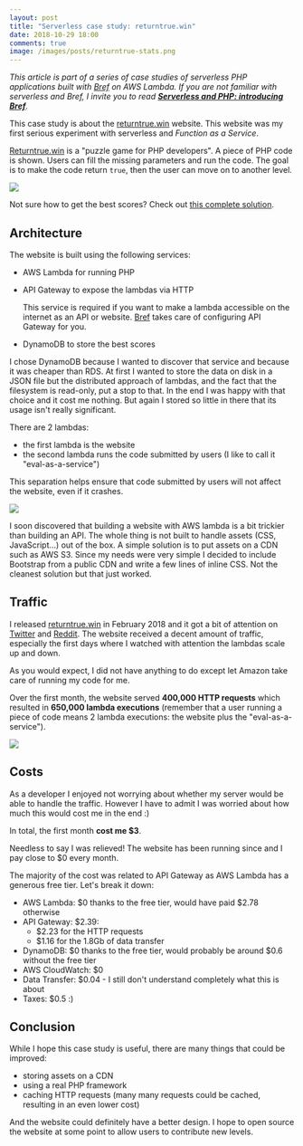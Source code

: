```yaml
---
layout: post
title: "Serverless case study: returntrue.win"
date: 2018-10-29 18:00
comments: true
image: /images/posts/returntrue-stats.png
---
```


*This article is part of a series of case studies of serverless PHP applications built with [Bref](https://github.com/mnapoli/bref) on AWS Lambda. If you are not familiar with serverless and Bref, I invite you to read [**Serverless and PHP: introducing Bref**](/serverless-php/).*

This case study is about the [returntrue.win](https://returntrue.win/) website. This website was my first serious experiment with serverless and *Function as a Service*.

<!--more-->

[Returntrue.win](https://returntrue.win/) is a "puzzle game for PHP developers". A piece of PHP code is shown. Users can fill the missing parameters and run the code. The goal is to make the code return `true`, then the user can move on to another level.

[![](/images/posts/returntrue-screenshot.png)](https://returntrue.win/)

Not sure how to get the best scores? Check out [this complete solution](https://www.rpkamp.com/2018/02/15/all-answers-to-returntrue.win-with-explanations/).

## Architecture

The website is built using the following services:

- AWS Lambda for running PHP
- API Gateway to expose the lambdas via HTTP

  This service is required if you want to make a lambda accessible on the internet as an API or website. [Bref](https://github.com/mnapoli/bref) takes care of configuring API Gateway for you.
- DynamoDB to store the best scores

I chose DynamoDB because I wanted to discover that service and because it was cheaper than RDS. At first I wanted to store the data on disk in a JSON file but the distributed approach of lambdas, and the fact that the filesystem is read-only, put a stop to that. In the end I was happy with that choice and it cost me nothing. But again I stored so little in there that its usage isn't really significant.

There are 2 lambdas:

- the first lambda is the website
- the second lambda runs the code submitted by users (I like to call it "eval-as-a-service")

This separation helps ensure that code submitted by users will not affect the website, even if it crashes.

![](/images/posts/returntrue-flow.png)

I soon discovered that building a website with AWS lambda is a bit trickier than building an API. The whole thing is not built to handle assets (CSS, JavaScript…) out of the box. A simple solution is to put assets on a CDN such as AWS S3. Since my needs were very simple I decided to include Bootstrap from a public CDN and write a few lines of inline CSS. Not the cleanest solution but that just worked.

## Traffic

I released [returntrue.win](https://returntrue.win/) in February 2018 and it got a bit of attention on [Twitter](https://twitter.com/matthieunapoli/status/959918744213573635) and [Reddit](https://www.reddit.com/r/PHP/comments/7x92e6/return_true_to_win/). The website received a decent amount of traffic, especially the first days where I watched with attention the lambdas scale up and down.

As you would expect, I did not have anything to do except let Amazon take care of running my code for me.

Over the first month, the website served **400,000 HTTP requests** which resulted in **650,000 lambda executions** (remember that a user running a piece of code means 2 lambda executions: the website plus the "eval-as-a-service").

![](/images/posts/returntrue-stats.png)

## Costs

As a developer I enjoyed not worrying about whether my server would be able to handle the traffic. However I have to admit I was worried about how much this would cost me in the end :)

In total, the first month **cost me $3**.

Needless to say I was relieved! The website has been running since and I pay close to $0 every month.

The majority of the cost was related to API Gateway as AWS Lambda has a generous free tier. Let's break it down:

- AWS Lambda: $0 thanks to the free tier, would have paid $2.78 otherwise
- API Gateway: $2.39:
    - $2.23 for the HTTP requests
    - $1.16 for the 1.8Gb of data transfer
- DynamoDB: $0 thanks to the free tier, would probably be around $0.6 without the free tier
- AWS CloudWatch: $0
- Data Transfer: $0.04 - I still don't understand completely what this is about
- Taxes: $0.5 :)

## Conclusion

While I hope this case study is useful, there are many things that could be improved:

- storing assets on a CDN
- using a real PHP framework
- caching HTTP requests (many many requests could be cached, resulting in an even lower cost)

And the website could definitely have a better design. I hope to open source the website at some point to allow users to contribute new levels.
